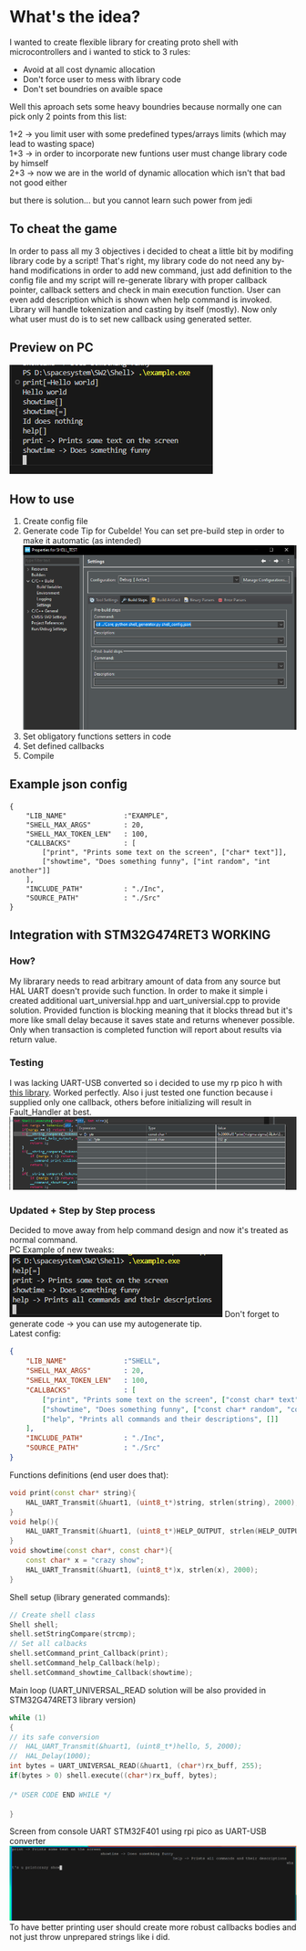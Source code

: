 # What's the idea?
I wanted to create flexible library for creating proto shell with microcontrollers and i wanted to stick to 3 rules:
* Avoid at all cost dynamic allocation
* Don't force user to mess with library code
* Don't set boundries on avaible space <br>

Well this aproach sets some heavy boundries because normally one can pick only 2 points from this list: 

1+2 -> you limit user with some predefined types/arrays limits (which may lead to wasting space) <br>
1+3 -> in order to incorporate new funtions user must change library code by himself <br>
2+3 -> now we are in the world of dynamic allocation which isn't that bad not good either <br>

but there is solution... but you cannot learn such power from jedi

## To cheat the game
In order to pass all my 3 objectives i decided to cheat a little bit by modifing library code by a script!
That's right, my library code do not need any by-hand modifications in order to add new command, just add definition to the config file
and my script will re-generate library with proper callback pointer, callback setters and check in main execution function. User can even add description which 
is shown when help command is invoked. Library will handle tokenization and casting by itself (mostly). Now only what user must do is to set new callback using
generated setter.
## Preview on PC
![Preview!](https://github.com/Challmymind/SpaceTasks2024/blob/main/SW2/working_on_pc.png)

## How to use
1. Create config file
2. Generate code
   Tip for CubeIde! You can set pre-build step in order to make it automatic (as intended)
   ![Auto Auto!](https://github.com/Challmymind/SpaceTasks2024/blob/main/SW2/pre_build_tip.png)
4. Set obligatory functions setters in code
5. Set defined callbacks
6. Compile

## Example json config 
```
{
    "LIB_NAME"              :"EXAMPLE",
    "SHELL_MAX_ARGS"        : 20,
    "SHELL_MAX_TOKEN_LEN"   : 100,
    "CALLBACKS"             : [
        ["print", "Prints some text on the screen", ["char* text"]], 
        ["showtime", "Does something funny", ["int random", "int another"]]
    ],
    "INCLUDE_PATH"          : "./Inc",
    "SOURCE_PATH"           : "./Src"
}
```

## Integration with STM32G474RET3 WORKING
### How?
My librarary needs to read arbitrary amount of data from any source but HAL UART doesn't provide such function.
In order to make it simple i created additional uart_universial.hpp and uart_universial.cpp to provide solution.
Provided function is blocking meaning that it blocks thread but it's more like small delay because it saves state and returns whenever possible.
Only when transaction is completed function will report about results via return value.
### Testing
I was lacking UART-USB converted so i decided to use my rp pico h with [this library](https://github.com/Noltari/pico-uart-bridge). Worked perfectly.
Also i just tested one function because i supplied only one callback, others before initializing will result in Fault_Handler at best.
![Recaived UART!](https://github.com/Challmymind/SpaceTasks2024/blob/main/SW2/working_via_uart_STM32F401.png)
### Updated + Step by Step process
Decided to move away from help command design and now it's treated as normal command. <br>
PC Example of new tweaks:
![Tweak!](https://github.com/Challmymind/SpaceTasks2024/blob/main/SW2/final_help_tweaks.png)
Don't forget to generate code -> you can use my autogenerate tip. <br>
Latest config:
```json
{
    "LIB_NAME"              :"SHELL",
    "SHELL_MAX_ARGS"        : 20,
    "SHELL_MAX_TOKEN_LEN"   : 100,
    "CALLBACKS"             : [
        ["print", "Prints some text on the screen", ["const char* text"]], 
        ["showtime", "Does something funny", ["const char* random", "const char* another"]],
        ["help", "Prints all commands and their descriptions", []]
    ],
    "INCLUDE_PATH"          : "./Inc",
    "SOURCE_PATH"           : "./Src"
}
```
Functions definitions (end user does that):
```cpp
void print(const char* string){
	HAL_UART_Transmit(&huart1, (uint8_t*)string, strlen(string), 2000);
}
void help(){
	HAL_UART_Transmit(&huart1, (uint8_t*)HELP_OUTPUT, strlen(HELP_OUTPUT), 2000);
}
void showtime(const char*, const char*){
	const char* x = "crazy show";
	HAL_UART_Transmit(&huart1, (uint8_t*)x, strlen(x), 2000);
}
```
Shell setup (library generated commands):
```cpp
// Create shell class
Shell shell;
shell.setStringCompare(strcmp);
// Set all calbacks
shell.setCommand_print_Callback(print);
shell.setCommand_help_Callback(help);
shell.setCommand_showtime_Callback(showtime);
```
Main loop (UART_UNIVERSAL_READ solution will be also provided in STM32G474RET3 library version)
```cpp
while (1)
{
// its safe conversion
//	HAL_UART_Transmit(&huart1, (uint8_t*)hello, 5, 2000);
//	HAL_Delay(1000);
int bytes = UART_UNIVERSAL_READ(&huart1, (char*)rx_buff, 255);
if(bytes > 0) shell.execute((char*)rx_buff, bytes);

/* USER CODE END WHILE */

}
```
Screen from console UART STM32F401 using rpi pico as UART-USB converter
![Console!](https://github.com/Challmymind/SpaceTasks2024/blob/main/SW2/uart_screen.png)
To have better printing user should create more robust callbacks bodies and not just throw unprepared strings like i did.
